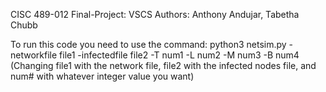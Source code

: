 CISC 489-012
Final-Project: VSCS
Authors: Anthony Andujar, Tabetha Chubb

To run this code you need to use the command: 
python3 netsim.py -networkfile file1 -infectedfile file2 -T num1 -L num2 -M num3 -B num4
(Changing file1 with the network file, file2 with the infected nodes file, and num# with whatever integer value you want)
